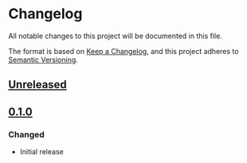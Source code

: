 # Changelog

All notable changes to this project will be documented in this file.

The format is based on [Keep a Changelog](https://keepachangelog.com/en/1.0.0/),
and this project adheres to [Semantic Versioning](https://semver.org/spec/v2.0.0.html).

## [Unreleased]

## [0.1.0]

### Changed

- Initial release

[Unreleased]: https://github.com/MetaMask/test-dapp-solana/compare/v0.1.0...HEAD
[0.1.0]: https://github.com/MetaMask/test-dapp-solana/releases/tag/v0.1.0
